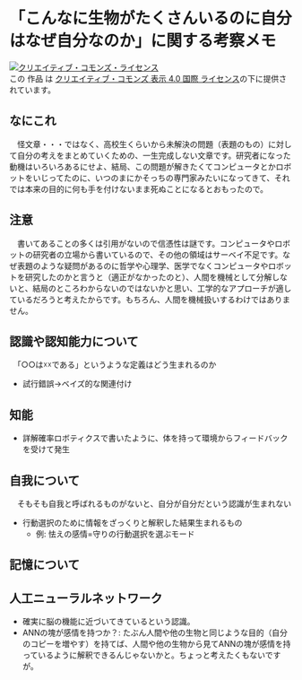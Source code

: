 # 「こんなに生物がたくさんいるのに自分はなぜ自分なのか」に関する考察メモ

<a rel="license" href="http://creativecommons.org/licenses/by/4.0/"><img alt="クリエイティブ・コモンズ・ライセンス" style="border-width:0" src="https://i.creativecommons.org/l/by/4.0/88x31.png" /></a><br />この 作品 は <a rel="license" href="http://creativecommons.org/licenses/by/4.0/">クリエイティブ・コモンズ 表示 4.0 国際 ライセンス</a>の下に提供されています。

## なにこれ

　怪文章・・・ではなく、高校生くらいから未解決の問題（表題のもの）に対して自分の考えをまとめていくための、一生完成しない文章です。研究者になった動機はいろいろあるにせよ、結局、この問題が解きたくてコンピュータとかロボットをいじってたのに、いつのまにかそっちの専門家みたいになってきて、それでは本来の目的に何も手を付けないまま死ぬことになるとおもったので。

## 注意

　書いてあることの多くは引用がないので信憑性は謎です。コンピュータやロボットの研究者の立場から書いているので、その他の領域はサーベイ不足です。なぜ表題のような疑問があるのに哲学や心理学、医学でなくコンピュータやロボットを研究したのかと言うと（適正がなかったのと）、人間を機械として分解しないと、結局のところわからないのではないかと思い、工学的なアプローチが適しているだろうと考えたからです。もちろん、人間を機械扱いするわけではありません。

## 認識や認知能力について

　「○○は☓☓である」というような定義はどう生まれるのか

* 試行錯誤→ベイズ的な関連付け

## 知能

* 詳解確率ロボティクスで書いたように、体を持って環境からフィードバックを受けて発生

## 自我について

　そもそも自我と呼ばれるものがないと、自分が自分だという認識が生まれない

* 行動選択のために情報をざっくりと解釈した結果生まれるもの
    * 例: 怯えの感情=守りの行動選択を選ぶモード

## 記憶について

## 人工ニューラルネットワーク

* 確実に脳の機能に近づいてきているという認識。
* ANNの塊が感情を持つか？: たぶん人間や他の生物と同じような目的（自分のコピーを増やす）を持てば、人間や他の生物から見てANNの塊が感情を持っているように解釈できるんじゃないかと。ちょっと考えたくもないですが。
